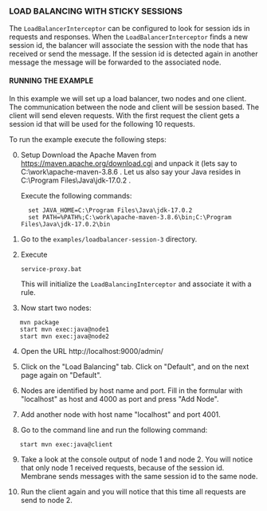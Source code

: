 ### LOAD BALANCING WITH STICKY SESSIONS

The `LoadBalancerInterceptor` can be configured to look for session ids in requests and responses. When the `LoadBalancerInterceptor` finds a new session id, the balancer will associate the session with the node that has received or send the message. If the session id is detected again in another message the message will be forwarded to the associated node.
 
 
#### RUNNING THE EXAMPLE

In this example we will set up a load balancer, two nodes and one client. The communication between the node and client will be session based. The client will send eleven requests. With the first request the client gets a session id that will be used for the following 10 requests. 

To run the example execute the following steps:

0. Setup
   Download the Apache Maven from https://maven.apache.org/download.cgi and unpack it (lets
   say to C:\work\apache-maven-3.8.6 . Let us also say your Java resides in C:\Program Files\Java\jdk-17.0.2 . 

   Execute the following commands:
   ```
     set JAVA_HOME=C:\Program Files\Java\jdk-17.0.2
     set PATH=%PATH%;C:\work\apache-maven-3.8.6\bin;C:\Program Files\Java\jdk-17.0.2\bin
    ```
2. Go to the `examples/loadbalancer-session-3` directory.

3. Execute

   `service-proxy.bat`

   This will initialize the `LoadBalancingInterceptor` and associate it with a rule.

4. Now start two nodes:
```
   mvn package
   start mvn exec:java@node1
   start mvn exec:java@node2
```
4. Open the URL http://localhost:9000/admin/

5. Click on the "Load Balancing" tab. Click on "Default", and on the next page again on "Default".

6. Nodes are identified by host name and port. Fill in the formular with "localhost" as host and 4000 as port and press "Add Node".

7. Add another node with host name "localhost" and port 4001.

8. Go to the command line and run the following command:
```
   start mvn exec:java@client
```
9. Take a look at the console output of node 1 and node 2. You will notice that only node 1 received requests, because of the session id. Membrane sends messages with the same session id to the same node.  

10. Run the client again and you will notice that this time all requests are send to node 2. 
     
     







